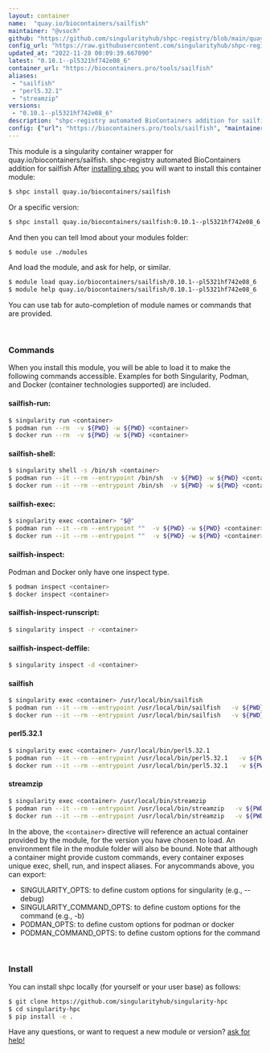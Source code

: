 ```yaml
---
layout: container
name:  "quay.io/biocontainers/sailfish"
maintainer: "@vsoch"
github: "https://github.com/singularityhub/shpc-registry/blob/main/quay.io/biocontainers/sailfish/container.yaml"
config_url: "https://raw.githubusercontent.com/singularityhub/shpc-registry/main/quay.io/biocontainers/sailfish/container.yaml"
updated_at: "2022-11-28 00:09:39.667090"
latest: "0.10.1--pl5321hf742e08_6"
container_url: "https://biocontainers.pro/tools/sailfish"
aliases:
 - "sailfish"
 - "perl5.32.1"
 - "streamzip"
versions:
 - "0.10.1--pl5321hf742e08_6"
description: "shpc-registry automated BioContainers addition for sailfish"
config: {"url": "https://biocontainers.pro/tools/sailfish", "maintainer": "@vsoch", "description": "shpc-registry automated BioContainers addition for sailfish", "latest": {"0.10.1--pl5321hf742e08_6": "sha256:0d00607f18734d639fe66519229424ce0d126cb85b2f5a2db3b3eb6f0c60b854"}, "tags": {"0.10.1--pl5321hf742e08_6": "sha256:0d00607f18734d639fe66519229424ce0d126cb85b2f5a2db3b3eb6f0c60b854"}, "docker": "quay.io/biocontainers/sailfish", "aliases": {"sailfish": "/usr/local/bin/sailfish", "perl5.32.1": "/usr/local/bin/perl5.32.1", "streamzip": "/usr/local/bin/streamzip"}}
---
```


This module is a singularity container wrapper for quay.io/biocontainers/sailfish.
shpc-registry automated BioContainers addition for sailfish
After [installing shpc](#install) you will want to install this container module:


```bash
$ shpc install quay.io/biocontainers/sailfish
```

Or a specific version:

```bash
$ shpc install quay.io/biocontainers/sailfish:0.10.1--pl5321hf742e08_6
```

And then you can tell lmod about your modules folder:

```bash
$ module use ./modules
```

And load the module, and ask for help, or similar.

```bash
$ module load quay.io/biocontainers/sailfish/0.10.1--pl5321hf742e08_6
$ module help quay.io/biocontainers/sailfish/0.10.1--pl5321hf742e08_6
```

You can use tab for auto-completion of module names or commands that are provided.

<br>

### Commands

When you install this module, you will be able to load it to make the following commands accessible.
Examples for both Singularity, Podman, and Docker (container technologies supported) are included.

#### sailfish-run:

```bash
$ singularity run <container>
$ podman run --rm  -v ${PWD} -w ${PWD} <container>
$ docker run --rm  -v ${PWD} -w ${PWD} <container>
```

#### sailfish-shell:

```bash
$ singularity shell -s /bin/sh <container>
$ podman run --it --rm --entrypoint /bin/sh  -v ${PWD} -w ${PWD} <container>
$ docker run --it --rm --entrypoint /bin/sh  -v ${PWD} -w ${PWD} <container>
```

#### sailfish-exec:

```bash
$ singularity exec <container> "$@"
$ podman run --it --rm --entrypoint ""  -v ${PWD} -w ${PWD} <container> "$@"
$ docker run --it --rm --entrypoint ""  -v ${PWD} -w ${PWD} <container> "$@"
```

#### sailfish-inspect:

Podman and Docker only have one inspect type.

```bash
$ podman inspect <container>
$ docker inspect <container>
```

#### sailfish-inspect-runscript:

```bash
$ singularity inspect -r <container>
```

#### sailfish-inspect-deffile:

```bash
$ singularity inspect -d <container>
```


#### sailfish

```bash
$ singularity exec <container> /usr/local/bin/sailfish
$ podman run --it --rm --entrypoint /usr/local/bin/sailfish   -v ${PWD} -w ${PWD} <container> -c " $@"
$ docker run --it --rm --entrypoint /usr/local/bin/sailfish   -v ${PWD} -w ${PWD} <container> -c " $@"
```


#### perl5.32.1

```bash
$ singularity exec <container> /usr/local/bin/perl5.32.1
$ podman run --it --rm --entrypoint /usr/local/bin/perl5.32.1   -v ${PWD} -w ${PWD} <container> -c " $@"
$ docker run --it --rm --entrypoint /usr/local/bin/perl5.32.1   -v ${PWD} -w ${PWD} <container> -c " $@"
```


#### streamzip

```bash
$ singularity exec <container> /usr/local/bin/streamzip
$ podman run --it --rm --entrypoint /usr/local/bin/streamzip   -v ${PWD} -w ${PWD} <container> -c " $@"
$ docker run --it --rm --entrypoint /usr/local/bin/streamzip   -v ${PWD} -w ${PWD} <container> -c " $@"
```



In the above, the `<container>` directive will reference an actual container provided
by the module, for the version you have chosen to load. An environment file in the
module folder will also be bound. Note that although a container
might provide custom commands, every container exposes unique exec, shell, run, and
inspect aliases. For anycommands above, you can export:

 - SINGULARITY_OPTS: to define custom options for singularity (e.g., --debug)
 - SINGULARITY_COMMAND_OPTS: to define custom options for the command (e.g., -b)
 - PODMAN_OPTS: to define custom options for podman or docker
 - PODMAN_COMMAND_OPTS: to define custom options for the command

<br>

### Install

You can install shpc locally (for yourself or your user base) as follows:

```bash
$ git clone https://github.com/singularityhub/singularity-hpc
$ cd singularity-hpc
$ pip install -e .
```

Have any questions, or want to request a new module or version? [ask for help!](https://github.com/singularityhub/singularity-hpc/issues)